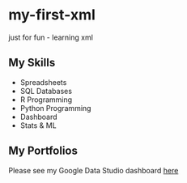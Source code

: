 # my-first-xml
just for fun - learning xml

## My Skills

- Spreadsheets
- SQL Databases
- R Programming
- Python Programming
- Dashboard
- Stats & ML

## My Portfolios

Please see my Google Data Studio dashboard [here](https://github.com/Thachanat/my-first-xml/blob/main/Sales_Report_Batch_5_(23_July_2022).pdf)

